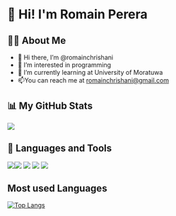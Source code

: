 <h1>👋 Hi! I'm Romain Perera </h1>

<h2>🙋‍♂️ About Me</h2>

- 👋 Hi there, I’m @romainchrishani
- 👀 I’m interested in programming 
- 🌱 I’m currently learning at University of Moratuwa
- 📫You can reach me at romainchrishani@gmail.com

<h2>📊 My GitHub Stats </h2>
<img src="https://github-readme-stats.vercel.app/api?username=romainchrishani&&show_icons=true&theme=dracula">

<h2>🚀 Languages and Tools </h2>
<p float="left">
<img src="https://user-images.githubusercontent.com/63338864/188255239-05623a33-ac6a-4798-802b-7a944d4efbf5.png"><img src="https://user-images.githubusercontent.com/63338864/188255263-113bbb5d-c5c2-4f79-aef4-400dc1ef6e42.png">
<img src="https://user-images.githubusercontent.com/63338864/188255637-40e413c4-6720-4931-814c-cce7bf3f9ec5.png">
<img src="https://user-images.githubusercontent.com/63338864/188255686-ec1b89d9-2606-41cd-94f0-bab4d9d7caab.png">
<img src="https://user-images.githubusercontent.com/63338864/188255700-2c9a071a-38ea-4789-9853-367fb652bc98.png">
</p>

<h2>Most used Languages</h2>

[![Top Langs](https://github-readme-stats.vercel.app/api/top-langs/?username=romainchrishani&layout=compact&theme=dracula)](https://github.com/romainchrishani/github-readme-stats)






<!---
romainchrishani/romainchrishani is a ✨ special ✨ repository because its `README.md` (this file) appears on your GitHub profile.
You can click the Preview link to take a look at your changes.
--->
